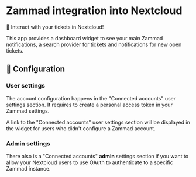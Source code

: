 # Zammad integration into Nextcloud

🦜 Interact with your tickets in Nextcloud!

This app provides a dashboard widget to see your main Zammad notifications, a search provider for tickets and notifications for new open tickets.

## 🔧 Configuration

### User settings

The account configuration happens in the "Connected accounts" user settings section. It requires to create a personal access token in your Zammad settings.

A link to the "Connected accounts" user settings section will be displayed in the widget for users who didn't configure a Zammad account.

### Admin settings

There also is a "Connected accounts" **admin** settings section if you want to allow your Nextcloud users to use OAuth to authenticate to a specific Zammad instance.